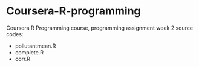 # Coursera-R-programming
Coursera R Programming course, programming assignment week 2 source codes:
  - pollutantmean.R
  - complete.R
  - corr.R
